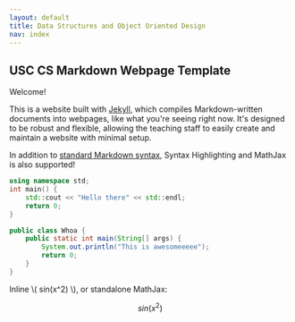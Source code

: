 ```yaml
---
layout: default
title: Data Structures and Object Oriented Design
nav: index
---
```


## USC CS Markdown Webpage Template

Welcome! 

This is a website built with [Jekyll](http://jekyllrb.com/), which compiles Markdown-written documents into webpages, like what you're seeing right now. It's designed to be robust and flexible, allowing the teaching staff to easily create and maintain a website with minimal setup.

In addition to [standard Markdown syntax](https://help.github.com/articles/github-flavored-markdown/), Syntax Highlighting and MathJax is also supported!

```cpp
using namespace std;
int main() {
	std::cout << "Hello there" << std::endl;
	return 0;
}
```

```java
public class Whoa {
	public static int main(String[] args) {
		System.out.println("This is awesomeeeee");
		return 0;
	}
}
```

Inline \\( sin(x^2) \\), or standalone MathJax:

$$ sin(x^2) $$

